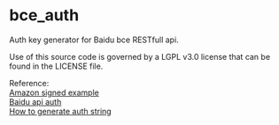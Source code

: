 # bce_auth
Auth key generator for Baidu bce RESTfull api.

Use of this source code is governed by a LGPL v3.0 license that can be found in the LICENSE file.

Reference:  
[Amazon signed example](http://docs.aws.amazon.com/zh_cn/general/latest/gr/sigv4-signed-request-examples.html)  
[Baidu api auth](https://cloud.baidu.com/doc/Reference/AuthenticationMechanism.html#.D4.DA.A3.B0.CB.4F.1F.3E.65.1E.A9.5A.F1.D9.08.EF)  
[How to generate auth string](https://cloud.baidu.com/doc/Reference/AuthenticationMechanism.html#.E7.94.9F.E6.88.90.E8.AE.A4.E8.AF.81.E5.AD.97.E7.AC.A6.E4.B8.B2)
